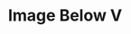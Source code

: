 <!DOCTYPE html>
<html>
<head>
</head>
<body style="text-align:center;">
<h1 style="text-align:center;">Image Below V</h1>
<img snc=html.jpeg>
